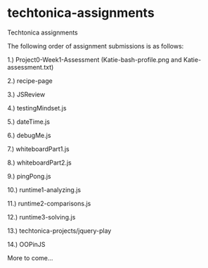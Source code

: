 # techtonica-assignments
Techtonica assignments

The following order of assignment submissions is as follows: 

1.) Project0-Week1-Assessment (Katie-bash-profile.png and Katie-assessment.txt)

2.) recipe-page 

3.) JSReview 

4.) testingMindset.js 

5.) dateTime.js

6.) debugMe.js

7.) whiteboardPart1.js

8.) whiteboardPart2.js

9.) pingPong.js

10.) runtime1-analyzing.js

11.) runtime2-comparisons.js

12.) runtime3-solving.js

13.) techtonica-projects/jquery-play 

14.) OOPinJS

More to come...
